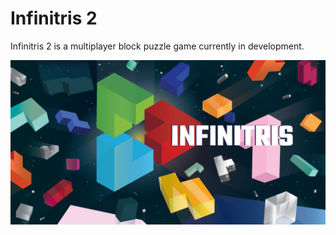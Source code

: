 # Infinitris 2

Infinitris 2 is a multiplayer block puzzle game currently in development.

![OG image](https://github.com/rolznz/infinitris2/blob/master/app/public/og2.png?raw=true)
